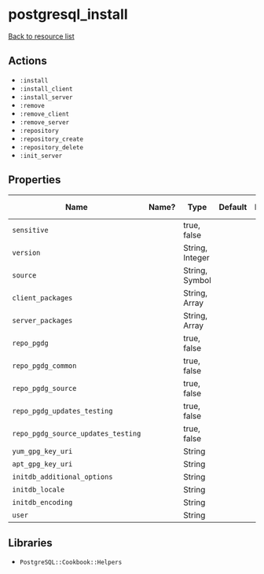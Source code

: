 # postgresql_install

[Back to resource list](../README.md#resources)

## Actions

- `:install`
- `:install_client`
- `:install_server`
- `:remove`
- `:remove_client`
- `:remove_server`
- `:repository`
- `:repository_create`
- `:repository_delete`
- `:init_server`

## Properties

| Name                               | Name? | Type            | Default | Description | Allowed Values |
| ---------------------------------- | ----- | --------------- | ------- | ----------- | -------------- |
| `sensitive`                        |       | true, false     |         |             |                |
| `version`                          |       | String, Integer |         |             |                |
| `source`                           |       | String, Symbol  |         |             | repo           |
| `client_packages`                  |       | String, Array   |         |             |                |
| `server_packages`                  |       | String, Array   |         |             |                |
| `repo_pgdg`                        |       | true, false     |         |             |                |
| `repo_pgdg_common`                 |       | true, false     |         |             |                |
| `repo_pgdg_source`                 |       | true, false     |         |             |                |
| `repo_pgdg_updates_testing`        |       | true, false     |         |             |                |
| `repo_pgdg_source_updates_testing` |       | true, false     |         |             |                |
| `yum_gpg_key_uri`                  |       | String          |         |             |                |
| `apt_gpg_key_uri`                  |       | String          |         |             |                |
| `initdb_additional_options`        |       | String          |         |             |                |
| `initdb_locale`                    |       | String          |         |             |                |
| `initdb_encoding`                  |       | String          |         |             |                |
| `user`                             |       | String          |         |             |                |

## Libraries

- `PostgreSQL::Cookbook::Helpers`
